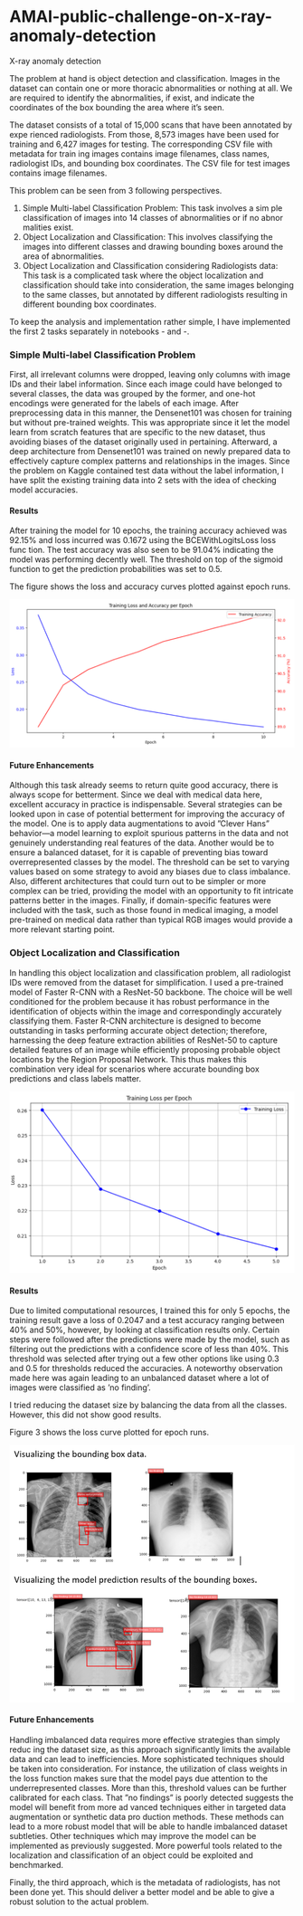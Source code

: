 # AMAI-public-challenge-on-x-ray-anomaly-detection
X-ray anomaly detection

The problem at hand is object detection and classification. Images in the dataset
 can contain one or more thoracic abnormalities or nothing at all. We are required
 to identify the abnormalities, if exist, and indicate the coordinates of the box
 bounding the area where it’s seen.

The dataset consists of a total of 15,000 scans that have been annotated by expe
rienced radiologists. From those, 8,573 images have been used for training and
 6,427 images for testing. The corresponding CSV file with metadata for train
ing images contains image filenames, class names, radiologist IDs, and bounding
 box coordinates. The CSV file for test images contains image filenames.

  This problem can be seen from 3 following perspectives.
 1. Simple Multi-label Classification Problem: This task involves a sim
ple classification of images into 14 classes of abnormalities or if no abnor
malities exist.
 2.  Object Localization and Classification: This involves classifying the
 images into different classes and drawing bounding boxes around the area
 of abnormalities.
 3.  Object Localization and Classification considering Radiologists
 data: This task is a complicated task where the object localization and
 classification should take into consideration, the same images belonging
 to the same classes, but annotated by different radiologists resulting in
 different bounding box coordinates.
 
 To keep the analysis and implementation rather simple, I have implemented
 the first 2 tasks separately in notebooks - and -.

### Simple Multi-label Classification Problem

  First, all irrelevant columns were dropped, leaving only columns with image IDs
 and their label information. Since each image could have belonged to several
 classes, the data was grouped by the former, and one-hot encodings were generated for the labels of each image. After preprocessing data in this manner, the Densenet101 was chosen for training but without pre-trained weights. This
 was appropriate since it let the model learn from scratch features that are specific to the new dataset, thus avoiding biases of the dataset originally used in
 pertaining. Afterward, a deep architecture from Densenet101 was trained on
 newly prepared data to effectively capture complex patterns and relationships
 in the images. Since the problem on Kaggle contained test data without the
 label information, I have split the existing training data into 2 sets with the
 idea of checking model accuracies.

#### Results 
After training the model for 10 epochs, the training accuracy achieved was
 92.15% and loss incurred was 0.1672 using the BCEWithLogitsLoss loss func
tion. The test accuracy was also seen to be 91.04% indicating the model was
 performing decently well. The threshold on top of the sigmoid function to get
 the prediction probabilities was set to 0.5.
 
 The figure shows the loss and accuracy curves plotted against epoch runs.

 
  ![Classification Result](https://github.com/prajnabhat111/AMAI-public-challenge-on-x-ray-anomaly-detection/blob/main/Images/Result%20Classification.png?raw=True "Classification Result")

 #### Future Enhancements 

 Although this task already seems to return quite good accuracy, there is always
 scope for betterment. Since we deal with medical data here, excellent accuracy
 in practice is indispensable.
 Several strategies can be looked upon in case of potential betterment for
 improving the accuracy of the model. One is to apply data augmentations to
 avoid ”Clever Hans” behavior—a model learning to exploit spurious patterns
 in the data and not genuinely understanding real features of the data. Another
 would be to ensure a balanced dataset, for it is capable of preventing bias toward
 overrepresented classes by the model. The threshold can be set to varying
 values based on some strategy to avoid any biases due to class imbalance. Also,
 different architectures that could turn out to be simpler or more complex can be
 tried, providing the model with an opportunity to fit intricate patterns better
 in the images. Finally, if domain-specific features were included with the task,
 such as those found in medical imaging, a model pre-trained on medical data
 rather than typical RGB images would provide a more relevant starting point.

 ### Object Localization and Classification

 In handling this object localization and classification problem, all radiologist IDs
 were removed from the dataset for simplification. 
 I used a pre-trained model of Faster R-CNN with a ResNet-50 backbone.
 The choice will be well conditioned for the problem because it has robust performance in the identification of objects within the image and correspondingly
 accurately classifying them. Faster R-CNN architecture is designed to become
 outstanding in tasks performing accurate object detection; therefore, harnessing
 the deep feature extraction abilities of ResNet-50 to capture detailed features
 of an image while efficiently proposing probable object locations by the Region
 Proposal Network. This thus makes this combination very ideal for scenarios
 where accurate bounding box predictions and class labels matter.

 ![Object Detection Result](https://github.com/prajnabhat111/AMAI-public-challenge-on-x-ray-anomaly-detection/blob/main/Images/Result%20Object%20Detection.png?raw=True "Object Detection Result")

  #### Results 

  Due to limited computational resources, I trained this for only 5 epochs, the
 training result gave a loss of 0.2047 and a test accuracy ranging between 40%
 and 50%, however, by looking at classification results only. Certain steps were
 followed after the predictions were made by the model, such as filtering out
 the predictions with a confidence score of less than 40%. This threshold was
 selected after trying out a few other options like using 0.3 and 0.5 for thresholds
 reduced the accuracies. A noteworthy observation made here was again leading
 to an unbalanced dataset where a lot of images were classified as ’no finding’.
 
 I tried reducing the dataset size by balancing the data from all the classes.
 However, this did not show good results.
 
 Figure 3 shows the loss curve plotted for epoch runs.

 ![Visualisation Image](https://github.com/prajnabhat111/AMAI-public-challenge-on-x-ray-anomaly-detection/blob/main/Images/Visualisation%20Image.png?raw=True "Visualisation Image")

 #### Future Enhancements 

 Handling imbalanced data requires more effective strategies than simply reduc
ing the dataset size, as this approach significantly limits the available data and
 can lead to inefficiencies. More sophisticated techniques should be taken into
 consideration. For instance, the utilization of class weights in the loss function
 makes sure that the model pays due attention to the underrepresented classes.
 More than this, threshold values can be further calibrated for each class. That
 ”no findings” is poorly detected suggests the model will benefit from more ad
vanced techniques either in targeted data augmentation or synthetic data pro
duction methods. These methods can lead to a more robust model that will
 be able to handle imbalanced dataset subtleties. Other techniques which may
 improve the model can be implemented as previously suggested. More powerful
 tools related to the localization and classification of an object could be exploited
 and benchmarked.
 
 Finally, the third approach, which is the metadata of radiologists, has not
 been done yet. This should deliver a better model and be able to give a robust
 solution to the actual problem.
 

